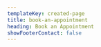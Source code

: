 ```yaml
---
templateKey: created-page
title: book-an-appointment
heading: Book an Appointment
showFooterContact: false
---
```

<script src='https://square.site/appointments/buyer/widget/e7e6d323-7d14-47a0-9e78-06d8dd09c397/HB6MXAKR6P7Q0.js'></script>
